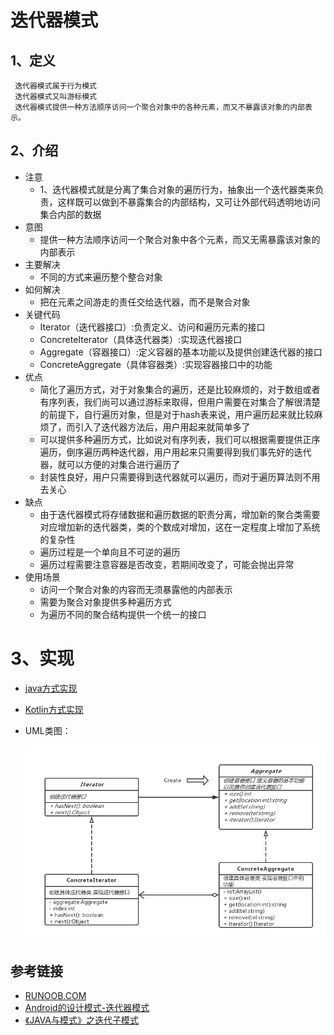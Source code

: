 # 迭代器模式


## 1、定义
     迭代器模式属于行为模式
     迭代器模式又叫游标模式
     迭代器模式提供一种方法顺序访问一个聚合对象中的各种元素，而又不暴露该对象的内部表示。
     
## 2、介绍
* 注意
    * 1、迭代器模式就是分离了集合对象的遍历行为，抽象出一个迭代器类来负责，这样既可以做到不暴露集合的内部结构，又可让外部代码透明地访问集合内部的数据
* 意图
    * 提供一种方法顺序访问一个聚合对象中各个元素，而又无需暴露该对象的内部表示
* 主要解决
    * 不同的方式来遍历整个整合对象
* 如何解决
    * 把在元素之间游走的责任交给迭代器，而不是聚合对象
* 关键代码
    * Iterator（迭代器接口）:负责定义、访问和遍历元素的接口
    * ConcreteIterator（具体迭代器类）:实现迭代器接口
    * Aggregate（容器接口）:定义容器的基本功能以及提供创建迭代器的接口
    * ConcreteAggregate（具体容器类）:实现容器接口中的功能
* 优点
    * 简化了遍历方式，对于对象集合的遍历，还是比较麻烦的，对于数组或者有序列表，我们尚可以通过游标来取得，但用户需要在对集合了解很清楚的前提下，自行遍历对象，但是对于hash表来说，用户遍历起来就比较麻烦了，而引入了迭代器方法后，用户用起来就简单多了
    * 可以提供多种遍历方式，比如说对有序列表，我们可以根据需要提供正序遍历，倒序遍历两种迭代器，用户用起来只需要得到我们事先好的迭代器，就可以方便的对集合进行遍历了
    * 封装性良好，用户只需要得到迭代器就可以遍历，而对于遍历算法则不用去关心
* 缺点
    * 由于迭代器模式将存储数据和遍历数据的职责分离，增加新的聚合类需要对应增加新的迭代器类，类的个数成对增加，这在一定程度上增加了系统的复杂性
    * 遍历过程是一个单向且不可逆的遍历
    * 遍历过程需要注意容器是否改变，若期间改变了，可能会抛出异常
* 使用场景
    * 访问一个聚合对象的内容而无须暴露他的内部表示
    * 需要为聚合对象提供多种遍历方式
    * 为遍历不同的聚合结构提供一个统一的接口
# 3、实现
* [java方式实现](https://github.com/nmgchfzhzhg/DesignPatternsDemo/tree/master/app/src/main/java/com/designpatterns/demo/behavioral/iterator/java 'java')
* [Kotlin方式实现](https://github.com/nmgchfzhzhg/DesignPatternsDemo/tree/master/app/src/main/java/com/designpatterns/demo/behavioral/iterator/kotlin 'Kotlin')
* UML类图：

  ![迭代器模式](https://github.com/nmgchfzhzhg/DesignPatternsDemo/raw/master/app/src/main/java/com/designpatterns/demo/behavioral/iterator/imgs/迭代器模式.png) 

## 参考链接
* [RUNOOB.COM](http://www.runoob.com/design-pattern/iterator-pattern.html "RUNOOB.COM")
* [Android的设计模式-迭代器模式](https://www.jianshu.com/p/f4917cb02752 "迭代器模式")
* [《JAVA与模式》之迭代子模式](http://www.cnblogs.com/java-my-life/archive/2012/05/22/2511506.html "《JAVA与模式》之迭代子模式")
